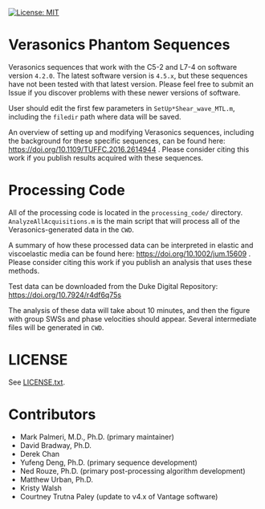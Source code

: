 [![License: MIT](https://img.shields.io/badge/License-MIT-yellow.svg)](https://opensource.org/licenses/MIT)

# Verasonics Phantom Sequences
Verasonics sequences that work with the C5-2 and L7-4 on software version
`4.2.0`.  The latest software version is `4.5.x`, but these sequences have not
been tested with that latest version.  Please feel free to submit an Issue if
you discover problems with these newer versions of software.

User should edit the first few parameters in `SetUp*Shear_wave_MTL.m`,
including the `filedir` path where data will be saved.

An overview of setting up and modifying Verasonics sequences, including the
background for these specific sequences, can be found here:
https://doi.org/10.1109/TUFFC.2016.2614944 .  Please consider citing this work
if you publish results acquired with these sequences.

# Processing Code
All of the processing code is located in the `processing_code/` directory.
`AnalyzeAllAcquisitions.m` is the main script that will process all of the
Verasonics-generated data in the `CWD`.

A summary of how these processed data can be interpreted in elastic and
viscoelastic media can be found here: https://doi.org/10.1002/jum.15609 .
Please consider citing this work if you publish an analysis that uses these
methods.

Test data can be downloaded from the Duke Digital Repository:
https://doi.org/10.7924/r4df6q75s

The analysis of these data will take about 10 minutes, and then the figure with
group SWSs and phase velocities should appear.  Several intermediate
files will be generated in `CWD`.

# LICENSE
See [LICENSE.txt](LICENSE.txt).

# Contributors
* Mark Palmeri, M.D., Ph.D. (primary maintainer)
* David Bradway, Ph.D.
* Derek Chan
* Yufeng Deng, Ph.D. (primary sequence development)
* Ned Rouze, Ph.D. (primary post-processing algorithm development)
* Matthew Urban, Ph.D.
* Kristy Walsh
* Courtney Trutna Paley (update to v4.x of Vantage software)
